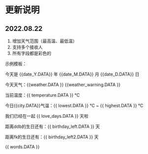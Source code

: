 # 更新说明

## 2022.08.22

1. 增加天气范围（最高温、最低温）
2. 支持多个接收人
3. 所有字段都是彩色的

示例模板：

今天是 {{date_Y.DATA}} 年 {{date_M.DATA}} 月 {{date_D.DATA}} 日

今天天气：{{weather.DATA }}
{{weather_warning.DATA }}

当前温度：{{ temperature.DATA }} ℃

今日{{city.DATA}}气温：{{ lowest.DATA }} ℃ ~ {{ highest.DATA }} ℃

我们已经在一起 {{ love_days.DATA }} 天啦

距离ddb的生日还有：{{ birthday_left.DATA }} 天

距离fk的生日还有：{{ birthday_left2.DATA }} 天

{{ words.DATA }}
